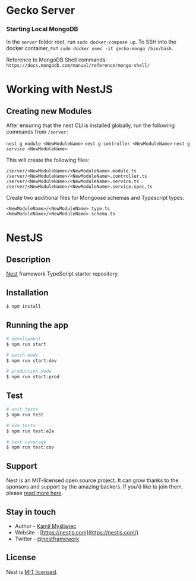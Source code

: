 # Gecko Server

### Starting Local MongoDB

In the `server` folder root, run `sudo docker-compose up`.
To SSH into the docker container, run `sudo docker exec -it gecko-mongo /bin/bash`.

Reference to MongoDB Shell commands: `https://docs.mongodb.com/manual/reference/mongo-shell/`

# Working with NestJS

## Creating new Modules

After ensuring that the nest CLI is installed globally, run the following commands from `/server`:

`nest g module <NewModuleName>`
`nest g controller <NewModuleName>`
`nest g service <NewModuleName>`

This will create the following files:

`/server/<NewModuleName>/<NewModuleName>.module.ts`
`/server/<NewModuleName>/<NewModuleName>.controller.ts`
`/server/<NewModuleName>/<NewModuleName>.service.ts`
`/server/<NewModuleName>/<NewModuleName>.service.spec.ts`

Create two additional files for Mongoose schemas and Typescript types:

`<NewModuleName>/<NewModuleName>.type.ts`
`<NewModuleName>/<NewModuleName>.schema.ts`

# NestJS

## Description

[Nest](https://github.com/nestjs/nest) framework TypeScript starter repository.

## Installation

```bash
$ npm install
```

## Running the app

```bash
# development
$ npm run start

# watch mode
$ npm run start:dev

# production mode
$ npm run start:prod
```

## Test

```bash
# unit tests
$ npm run test

# e2e tests
$ npm run test:e2e

# test coverage
$ npm run test:cov
```

## Support

Nest is an MIT-licensed open source project. It can grow thanks to the sponsors and support by the amazing backers. If you'd like to join them, please [read more here](https://docs.nestjs.com/support).

## Stay in touch

- Author - [Kamil Myśliwiec](https://kamilmysliwiec.com)
- Website - [https://nestjs.com](https://nestjs.com/)
- Twitter - [@nestframework](https://twitter.com/nestframework)

## License

Nest is [MIT licensed](LICENSE).
